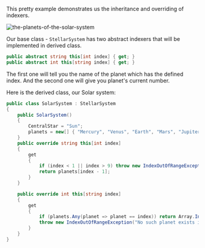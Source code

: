 This pretty example demonstrates us the inheritance and overriding of indexers.

![the-planets-of-the-solar-system](https://cloud.githubusercontent.com/assets/25085025/21965544/c9f937ac-db7b-11e6-86e6-c445db884254.jpg)

Our base class - `StellarSystem` has two abstract indexers that will be implemented in derived class.

```cs
public abstract string this[int index] { get; }
public abstract int this[string index] { get; }
```

The first one will tell you the name of the planet which has the defined index. And the second one will give you planet's current number.

Here is the derived class, our Solar system:

```csharp
public class SolarSystem : StellarSystem
{
    public SolarSystem()
    {
        CentralStar = "Sun";
        planets = new[] { "Mercury", "Venus", "Earth", "Mars", "Jupiter", "Saturn", "Uranus", "Neptune", "Pluto" };
    }
    public override string this[int index]
    {
        get
        {
            if (index < 1 || index > 9) throw new IndexOutOfRangeException("Index cannot be negative or higher than 9");
            return planets[index - 1];
        }
    }

    public override int this[string index]
    {
        get
        {
            if (planets.Any(planet => planet == index)) return Array.IndexOf(planets, index) + 1;
            throw new IndexOutOfRangeException("No such planet exists in our system");
        }
    }
}
```
